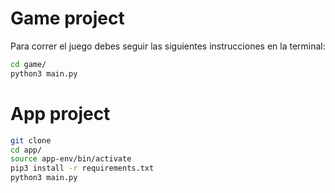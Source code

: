 # Game project

Para correr el juego debes seguir las siguientes instrucciones en la terminal:

```sh
cd game/
python3 main.py
```

# App project

```sh
git clone
cd app/
source app-env/bin/activate
pip3 install -r requirements.txt
python3 main.py
```

